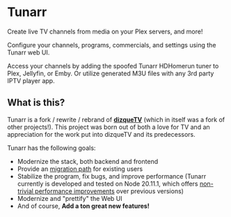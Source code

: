 # Tunarr

Create live TV channels from media on your Plex servers, and more!

Configure your channels, programs, commercials, and settings using the Tunarr web UI.

Access your channels by adding the spoofed Tunarr HDHomerun tuner to Plex, Jellyfin, or Emby. Or utilize generated M3U files with any 3rd party IPTV player app.

<!-- <p align="center">
<img src="./design/tunarr-guide.png">
<img src="./design/tunarr-channels.png">
</p> -->

## What is this?

Tunarr is a fork / rewrite / rebrand of [**dizqueTV**](https://github.com/vexorian/dizquetv) (which in itself was a fork of other projects!). This project was born out of both a love for TV and an appreciation for the work put into dizqueTV and its predecessors.

Tunarr has the following goals:

- Modernize the stack, both backend and frontend
- Provide an [migration path](getting-started/setup.md#migrating-from-dizquetv) for existing users
- Stabilize the program, fix bugs, and improve performance (Tunarr currently is developed and tested on Node 20.11.1, which offers [non-trivial performance improvements](https://blog.rafaelgss.dev/state-of-nodejs-performance-2023) over previous versions)
- Modernize and "prettify" the Web UI
- And of course, **Add a ton great new features!**
